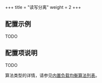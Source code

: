 +++
title = "读写分离"
weight = 2
+++

## 配置示例

TODO

## 配置项说明

TODO

算法类型的详情，请参见[内置负载均衡算法列表](/cn/user-manual/shardingsphere-jdbc/configuration/built-in-algorithm/load-balance)。
